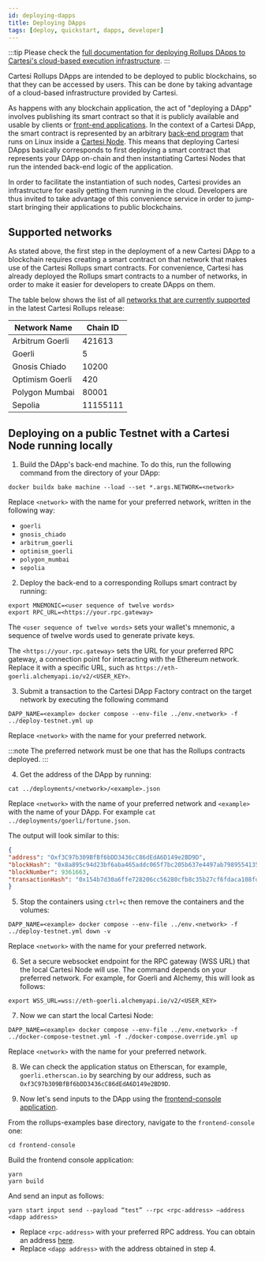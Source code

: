 ```yaml
---
id: deploying-dapps
title: Deploying DApps
tags: [deploy, quickstart, dapps, developer]
---
```


:::tip
Please check the [full documentation for deploying Rollups DApps to Cartesi's cloud-based execution infrastructure](https://github.com/cartesi/rollups-deployment/blob/main/README.md).
:::

Cartesi Rollups DApps are intended to be deployed to public blockchains, so that they can be accessed by users. This can be done by taking advantage of a cloud-based infrastructure provided by Cartesi.

As happens with any blockchain application, the act of "deploying a DApp" involves publishing its smart contract so that it is publicly available and usable by clients or [front-end applications](../dapp-architecture.md#front-end). In the context of a Cartesi DApp, the smart contract is represented by an arbitrary [back-end program](../dapp-architecture.md#back-end) that runs on Linux inside a [Cartesi Node](../components.md#cartesi-nodes). This means that deploying Cartesi DApps basically corresponds to first deploying a smart contract that represents your DApp on-chain and then instantiating Cartesi Nodes that run the intended back-end logic of the application.

In order to facilitate the instantiation of such nodes, Cartesi provides an infrastructure for easily getting them running in the cloud. Developers are thus invited to take advantage of this convenience service in order to jump-start bringing their applications to public blockchains.

## Supported networks

As stated above, the first step in the deployment of a new Cartesi DApp to a blockchain requires creating a smart contract on that network that makes use of the Cartesi Rollups smart contracts. For convenience, Cartesi has already deployed the Rollups smart contracts to a number of networks, in order to make it easier for developers to create DApps on them.

The table below shows the list of all [networks that are currently supported](https://github.com/cartesi/rollups/tree/main/onchain/rollups/deployments) in the latest Cartesi Rollups release:

| Network Name  | Chain ID |
|----------------|----------------------------------|
| Arbitrum Goerli  | 421613 |
| Goerli  |   5  |
| Gnosis Chiado | 10200 |
| Optimism Goerli |  420 |
| Polygon Mumbai |  80001 |
| Sepolia | 11155111 |


## Deploying on a public Testnet with a Cartesi Node running locally

1. Build the DApp's back-end machine. To do this, run the following command from the directory of your DApp:

```shell
docker buildx bake machine --load --set *.args.NETWORK=<network>
```

Replace `<network>` with the name for your preferred network, written in the following way:

* `goerli`
* `gnosis_chiado`
* `arbitrum_goerli`
* `optimism_goerli`
* `polygon_mumbai`
* `sepolia`


2. Deploy the back-end to a corresponding Rollups smart contract by running:

```shell
export MNEMONIC=<user sequence of twelve words>
export RPC_URL=<https://your.rpc.gateway>
```

The `<user sequence of twelve words>` sets your wallet's mnemonic, a sequence of twelve words used to generate private keys.

The `<https://your.rpc.gateway>` sets the URL for your preferred RPC gateway, a connection point for interacting with the Ethereum network. Replace it with a specific URL, such as `https://eth-goerli.alchemyapi.io/v2/<USER_KEY>`.

3. Submit a transaction to the Cartesi DApp Factory contract on the target network by executing the following command

```shell
DAPP_NAME=<example> docker compose --env-file ../env.<network> -f ../deploy-testnet.yml up
```

Replace `<network>` with the name for your preferred network.

:::note
The preferred network must be one that has the Rollups contracts deployed.
:::


4. Get the address of the DApp by running:

```shell
cat ../deployments/<network>/<example>.json
```

Replace `<network>` with the name of your preferred network and `<example>` with the name of your DApp. For example `cat ../deployments/goerli/fortune.json`.

The output will look similar to this:

```json
{
"address": "Oxf3C97b309BfBf6bDD3436cC86dEdA6D149e2BD9D",
"blockHash": "0x8a895c94d23bf6aba465addc065f7bc205b637e4497ab79895541359620f05c8",
"blockNumber": 9361663,
"transactionHash": "0x154b7d30a6ffe728206cc56280cfb8c35b27cf6fdaca108fd400d38c4f6537cf"
}
```

5. Stop the containers using `ctrl+c` then remove the containers and the volumes:

```shell
DAPP_NAME=<example> docker compose --env-file ../env.<network> -f ../deploy-testnet.yml down -v
```

Replace `<network>` with the name for your preferred network.

6. Set a secure websocket endpoint for the RPC gateway (WSS URL) that the local Cartesi Node will use. The command depends on your preferred network. For example, for Goerli and Alchemy, this will look as follows:

```shell
export WSS_URL=wss://eth-goerli.alchemyapi.io/v2/<USER_KEY>
```


7. Now we can start the local Cartesi Node:

```shell
DAPP_NAME=<example> docker compose --env-file ../env.<network> -f ../docker-compose-testnet.yml -f ./docker-compose.override.yml up
```

Replace `<network>` with the name for your preferred network.


8. We can check the application status on Etherscan, for example, `goerli.etherscan.io` by searching by our address, such as `Oxf3C97b309BfBf6bDD3436cC86dEdA6D149e2BD9D`.

9. Now let's send inputs to the DApp using the [frontend-console application](https://github.com/cartesi/rollups-examples/tree/main/frontend-console).

From the rollups-examples base directory, navigate to the `frontend-console` one:

```shell
cd frontend-console
```

Build the frontend console application:

```shell
yarn
yarn build
```

And send an input as follows:

```shell
yarn start input send --payload “test” --rpc <rpc-address> —address <dapp address>
```

* Replace `<rpc-address>` with your preferred RPC address. You can obtain an address [here](https://chainlist.org/chain/5).
* Replace `<dapp address>` with the address obtained in step 4.


